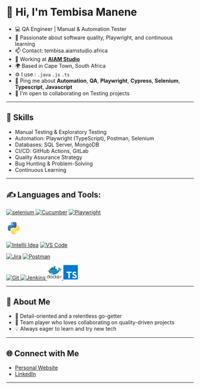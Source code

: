 # 👋 Hi, I'm Tembisa Manene

- 💻 QA Engineer | Manual & Automation Tester  
- 🎯 Passionate about software quality, Playwright, and continuous learning  
- 📫 Contact: tembisa.aiamstudio.africa
- 💼 Working at [**AIAM Studio**](https://aiamstudio.africa/)
- 🌍 Based in Cape Town, South Africa
- ⚙️ I use : `.java` `.js` `.ts`
- 💬 Ping me about **Automation**, **QA**, **Playwright**, **Cypress**, **Selenium**, **Typescript**, **Javascript**
- 🤝 I'm open to collaborating on Testing projects

---

## 🔧 Skills

- Manual Testing & Exploratory Testing
- Automation: Playwright (TypeScript), Postman, Selenium
- Databases: SQL Server, MongoDB
- CI/CD: GitHub Actions, GitLab
- Quality Assurance Strategy
- Bug Hunting & Problem-Solving
- Continuous Learning

---

## ✍️ Languages and Tools:

<p align="left">
    <a href="https://www.selenium.dev" target="_blank">
        <img src="https://avatars.githubusercontent.com/u/983927?s=200&v=4" alt="selenium" width="40" height="40"/> </a>
    <a href="https://cucumber.io/" target="_blank" rel="noreferrer">
        <img src="https://cdn.worldvectorlogo.com/logos/cucumber.svg" alt="Cucumber" width="40" height="40"/></a>
    <a href="https://playwright.dev/" target="_blank" rel="noreferrer">
        <img src="https://playwright.dev/img/playwright-logo.svg" alt="Playwright" width="40" height="40"/>

</p>
<p>
    <a href="https://www.python.org/" target="_blank"> <img
            src="https://raw.githubusercontent.com/devicons/devicon/master/icons/python/python-original.svg"
            alt="Python" width="40" height="40"/>
    </a>
    </p>
<p>
    <a href="https://www.jetbrains.com/idea/" target="_blank" rel="noreferrer"> <img
            src="https://upload.wikimedia.org/wikipedia/commons/9/9c/IntelliJ_IDEA_Icon.svg" alt="Intellij Idea"
            width="40" height="40"/></a>
<a href="https://code.visualstudio.com/" target="_blank" rel="noreferrer"> <img
            src="https://upload.wikimedia.org/wikipedia/commons/thumb/9/9a/Visual_Studio_Code_1.35_icon.svg/768px-Visual_Studio_Code_1.35_icon.svg.png" alt="VS Code" width="40" height="40"/></a>

</p>
<p>
    <a href="https://www.atlassian.com/software/jira" target="_blank" rel="noreferrer">
        <img src="https://cdn.worldvectorlogo.com/logos/jira-3.svg" alt="Jira" width="40" height="40"/></a>
    <a href="https://postman.com" target="_blank" rel="noreferrer"> <img
            src="https://www.vectorlogo.zone/logos/getpostman/getpostman-icon.svg" alt="Postman" width="40"
            height="40"/></a>
</p>
<p>
    <a href="https://git-scm.com/" target="_blank" rel="noreferrer"> <img
            src="https://www.vectorlogo.zone/logos/git-scm/git-scm-icon.svg" alt="Git" width="40" height="40"/> </a>
    <a href="https://www.jenkins.io" target="_blank" rel="noreferrer"> <img
            src="https://www.vectorlogo.zone/logos/jenkins/jenkins-icon.svg" alt="Jenkins" width="40" height="40"/> </a>
    <a href="https://www.docker.com/" target="_blank" rel="noreferrer"> <img
            src="https://raw.githubusercontent.com/devicons/devicon/master/icons/docker/docker-original-wordmark.svg"
            alt="Docker" width="40" height="40"/> </a>
    <a href="https://www.typescriptlang.org/" target="_blank" rel="noreferrer"> <img     
            src="https://raw.githubusercontent.com/devicons/devicon/master/icons/typescript/typescript-original.svg" 
            alt="Typescript" width="40" height="40"/> </a>
</p>

---

## 🌟 About Me

- 🔎 Detail-oriented and a relentless go-getter
- 🤝 Team player who loves collaborating on quality-driven projects
- 💡 Always eager to learn and try new tech

---

## 🌐 Connect with Me

- [Personal Website](https://aiamstudio.africa/)
- [LinkedIn](https://www.linkedin.com/in/tembisa-manene-63827ab/)

---

<!--
**ManeneTembisa/ManeneTembisa** is a ✨ special ✨ repository because its `README.md` (this file) appears on your GitHub profile.
-->
